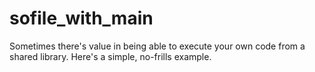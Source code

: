 # sofile_with_main

Sometimes there's value in being able to execute your own code from a shared library.  Here's a simple, no-frills example.

